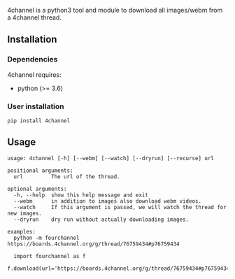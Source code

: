 
4channel is a python3 tool and module to download all images/webm from a 4channel thread.

Installation
---------------

### Dependencies

4channel requires:
 
 - python (>= 3.6)

### User installation

```
pip install 4channel
```

Usage
---------

```
usage: 4channel [-h] [--webm] [--watch] [--dryrun] [--recurse] url

positional arguments:
  url         The url of the thread.

optional arguments:
  -h, --help  show this help message and exit
  --webm      in addition to images also download webm videos.
  --watch     If this argument is passed, we will watch the thread for new images.
  --dryrun    dry run without actually downloading images.

examples:
  python -m fourchannel https://boards.4channel.org/g/thread/76759434#p76759434

  import fourchannel as f
  f.download(url='https://boards.4channel.org/g/thread/76759434#p76759434')
```
